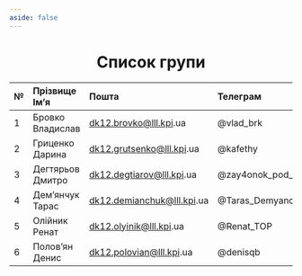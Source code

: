 ```yaml
---
aside: false
---
```


# Список групи

| № | Прізвище Імʼя | Пошта | Телеграм |
|:-|:-|:-|:-|
| 1 | Бровко Владислав | dk12.brovko@lll.kpi&#46;ua | @vlad_brk |
| 2 | Гриценко Дарина | dk12.grutsenko@lll.kpi&#46;ua | @kafethy |
| 3 | Дегтярьов Дмитро | dk12.degtiarov@lll.kpi&#46;ua | @zay4onok_pod_spidami |
| 4 | Демʼянчук Тарас | dk12.demianchuk@lll.kpi&#46;ua | @Taras_Demyanchuk |
| 5 | Олійник Ренат | dk12.olyinik@lll.kpi&#46;ua | @Renat_TOP |
| 6 | Половʼян Денис | dk12.polovian@lll.kpi&#46;ua | @denisqb |

<style scoped>
h1 {
    text-align: center;
}
</style>
